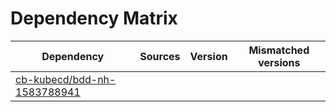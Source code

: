# Dependency Matrix

Dependency | Sources | Version | Mismatched versions
---------- | ------- | ------- | -------------------
[cb-kubecd/bdd-nh-1583788941](https://github.com/cb-kubecd/bdd-nh-1583788941.git) |  | []() | 

